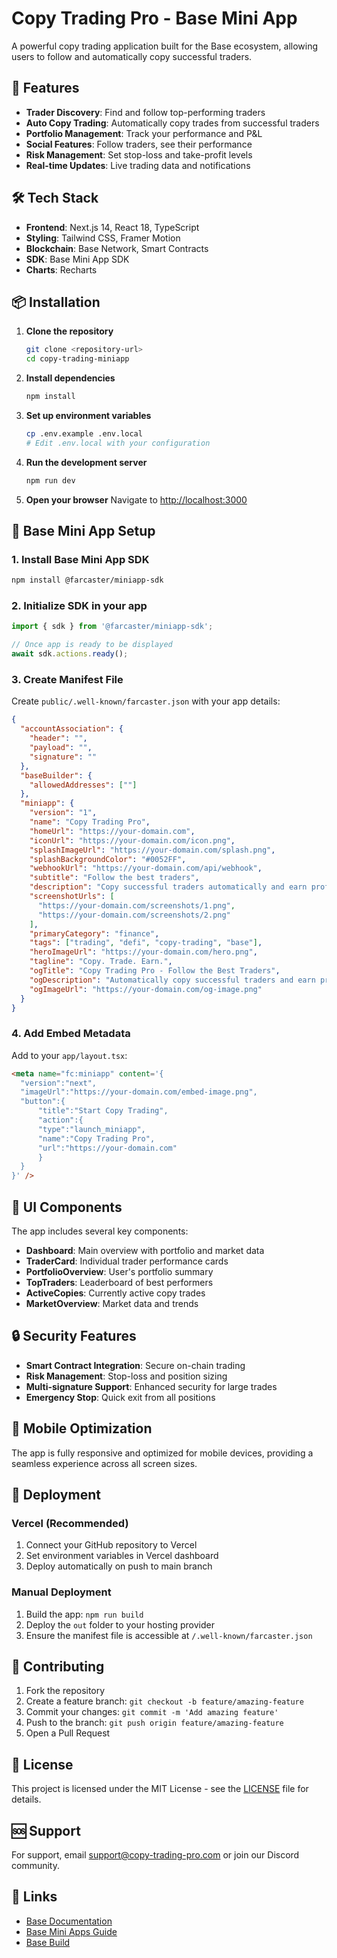 # Copy Trading Pro - Base Mini App

A powerful copy trading application built for the Base ecosystem, allowing users to follow and automatically copy successful traders.

## 🚀 Features

- **Trader Discovery**: Find and follow top-performing traders
- **Auto Copy Trading**: Automatically copy trades from successful traders
- **Portfolio Management**: Track your performance and P&L
- **Social Features**: Follow traders, see their performance
- **Risk Management**: Set stop-loss and take-profit levels
- **Real-time Updates**: Live trading data and notifications

## 🛠️ Tech Stack

- **Frontend**: Next.js 14, React 18, TypeScript
- **Styling**: Tailwind CSS, Framer Motion
- **Blockchain**: Base Network, Smart Contracts
- **SDK**: Base Mini App SDK
- **Charts**: Recharts

## 📦 Installation

1. **Clone the repository**
   ```bash
   git clone <repository-url>
   cd copy-trading-miniapp
   ```

2. **Install dependencies**
   ```bash
   npm install
   ```

3. **Set up environment variables**
   ```bash
   cp .env.example .env.local
   # Edit .env.local with your configuration
   ```

4. **Run the development server**
   ```bash
   npm run dev
   ```

5. **Open your browser**
   Navigate to [http://localhost:3000](http://localhost:3000)

## 🔧 Base Mini App Setup

### 1. Install Base Mini App SDK
```bash
npm install @farcaster/miniapp-sdk
```

### 2. Initialize SDK in your app
```typescript
import { sdk } from '@farcaster/miniapp-sdk';

// Once app is ready to be displayed
await sdk.actions.ready();
```

### 3. Create Manifest File
Create `public/.well-known/farcaster.json` with your app details:

```json
{
  "accountAssociation": {
    "header": "",
    "payload": "",
    "signature": ""
  },
  "baseBuilder": {
    "allowedAddresses": [""]
  },
  "miniapp": {
    "version": "1",
    "name": "Copy Trading Pro",
    "homeUrl": "https://your-domain.com",
    "iconUrl": "https://your-domain.com/icon.png",
    "splashImageUrl": "https://your-domain.com/splash.png",
    "splashBackgroundColor": "#0052FF",
    "webhookUrl": "https://your-domain.com/api/webhook",
    "subtitle": "Follow the best traders",
    "description": "Copy successful traders automatically and earn profits with minimal effort.",
    "screenshotUrls": [
      "https://your-domain.com/screenshots/1.png",
      "https://your-domain.com/screenshots/2.png"
    ],
    "primaryCategory": "finance",
    "tags": ["trading", "defi", "copy-trading", "base"],
    "heroImageUrl": "https://your-domain.com/hero.png",
    "tagline": "Copy. Trade. Earn.",
    "ogTitle": "Copy Trading Pro - Follow the Best Traders",
    "ogDescription": "Automatically copy successful traders and earn profits.",
    "ogImageUrl": "https://your-domain.com/og-image.png"
  }
}
```

### 4. Add Embed Metadata
Add to your `app/layout.tsx`:

```html
<meta name="fc:miniapp" content='{
  "version":"next",
  "imageUrl":"https://your-domain.com/embed-image.png",
  "button":{
      "title":"Start Copy Trading",
      "action":{
      "type":"launch_miniapp",
      "name":"Copy Trading Pro",
      "url":"https://your-domain.com"
      }
  }
}' />
```

## 🎨 UI Components

The app includes several key components:

- **Dashboard**: Main overview with portfolio and market data
- **TraderCard**: Individual trader performance cards
- **PortfolioOverview**: User's portfolio summary
- **TopTraders**: Leaderboard of best performers
- **ActiveCopies**: Currently active copy trades
- **MarketOverview**: Market data and trends

## 🔒 Security Features

- **Smart Contract Integration**: Secure on-chain trading
- **Risk Management**: Stop-loss and position sizing
- **Multi-signature Support**: Enhanced security for large trades
- **Emergency Stop**: Quick exit from all positions

## 📱 Mobile Optimization

The app is fully responsive and optimized for mobile devices, providing a seamless experience across all screen sizes.

## 🚀 Deployment

### Vercel (Recommended)
1. Connect your GitHub repository to Vercel
2. Set environment variables in Vercel dashboard
3. Deploy automatically on push to main branch

### Manual Deployment
1. Build the app: `npm run build`
2. Deploy the `out` folder to your hosting provider
3. Ensure the manifest file is accessible at `/.well-known/farcaster.json`

## 🤝 Contributing

1. Fork the repository
2. Create a feature branch: `git checkout -b feature/amazing-feature`
3. Commit your changes: `git commit -m 'Add amazing feature'`
4. Push to the branch: `git push origin feature/amazing-feature`
5. Open a Pull Request

## 📄 License

This project is licensed under the MIT License - see the [LICENSE](LICENSE) file for details.

## 🆘 Support

For support, email support@copy-trading-pro.com or join our Discord community.

## 🔗 Links

- [Base Documentation](https://docs.base.org)
- [Base Mini Apps Guide](https://docs.base.org/mini-apps)
- [Base Build](https://build.base.org)
